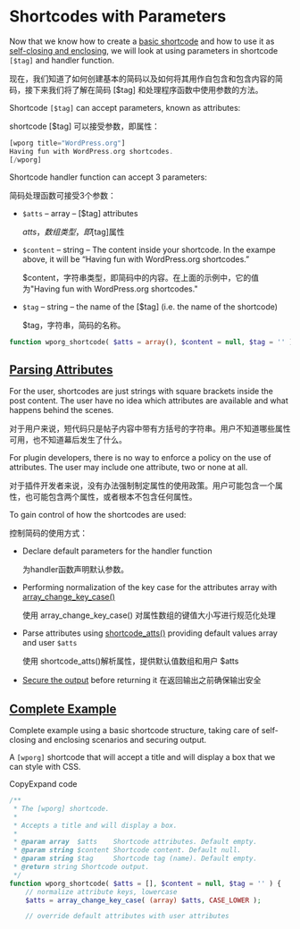 # Shortcodes with Parameters

Now that we know how to create a [basic shortcode](https://developer.wordpress.org/plugins/shortcodes/basic-shortcodes/) and how to use it as [self-closing and enclosing](https://developer.wordpress.org/plugins/shortcodes/enclosing-shortcodes/), we will look at using parameters in shortcode `[$tag]` and handler function.

现在，我们知道了如何创建基本的简码以及如何将其用作自包含和包含内容的简码，接下来我们将了解在简码 [$tag] 和处理程序函数中使用参数的方法。

Shortcode `[$tag]` can accept parameters, known as attributes:

shortcode [$tag] 可以接受参数，即属性：

```php
[wporg title="WordPress.org"]
Having fun with WordPress.org shortcodes.
[/wporg]
```

Shortcode handler function can accept 3 parameters:

简码处理函数可接受3个参数：

- `$atts` – array – [$tag] attributes

  $atts，数组类型，即[$tag]属性

- `$content` – string – The content inside your shortcode. In the exampe above, it will be “Having fun with WordPress.org shortcodes.”

  $content，字符串类型，即简码中的内容。在上面的示例中，它的值为"Having fun with WordPress.org shortcodes."

- `$tag` – string – the name of the [$tag] (i.e. the name of the shortcode)

  $tag，字符串，简码的名称。

```php
function wporg_shortcode( $atts = array(), $content = null, $tag = '' ) {}
```





## [Parsing Attributes](https://developer.wordpress.org/plugins/shortcodes/shortcodes-with-parameters/#parsing-attributes)

For the user, shortcodes are just strings with square brackets inside the post content. The user have no idea which attributes are available and what happens behind the scenes.

对于用户来说，短代码只是帖子内容中带有方括号的字符串。用户不知道哪些属性可用，也不知道幕后发生了什么。

For plugin developers, there is no way to enforce a policy on the use of attributes. The user may include one attribute, two or none at all.

对于插件开发者来说，没有办法强制制定属性的使用政策。用户可能包含一个属性，也可能包含两个属性，或者根本不包含任何属性。

To gain control of how the shortcodes are used:

控制简码的使用方式：

- Declare default parameters for the handler function

  为handler函数声明默认参数。

- Performing normalization of the key case for the attributes array with [array_change_key_case()](http://php.net/manual/en/function.array-change-key-case.php)

  使用 array_change_key_case() 对属性数组的键值大小写进行规范化处理

- Parse attributes using [shortcode_atts()](https://developer.wordpress.org/reference/functions/shortcode_atts/) providing default values array and user `$atts`

  使用 shortcode_atts()解析属性，提供默认值数组和用户 $atts

- [Secure the output](https://developer.wordpress.org/plugins/security/securing-output/) before returning it
  在返回输出之前确保输出安全





## [Complete Example](https://developer.wordpress.org/plugins/shortcodes/shortcodes-with-parameters/#complete-example)

Complete example using a basic shortcode structure, taking care of self-closing and enclosing scenarios and securing output.

A `[wporg]` shortcode that will accept a title and will display a box that we can style with CSS.

CopyExpand code

```php
/**
 * The [wporg] shortcode.
 *
 * Accepts a title and will display a box.
 *
 * @param array  $atts    Shortcode attributes. Default empty.
 * @param string $content Shortcode content. Default null.
 * @param string $tag     Shortcode tag (name). Default empty.
 * @return string Shortcode output.
 */
function wporg_shortcode( $atts = [], $content = null, $tag = '' ) {
	// normalize attribute keys, lowercase
	$atts = array_change_key_case( (array) $atts, CASE_LOWER );

	// override default attributes with user attributes
```